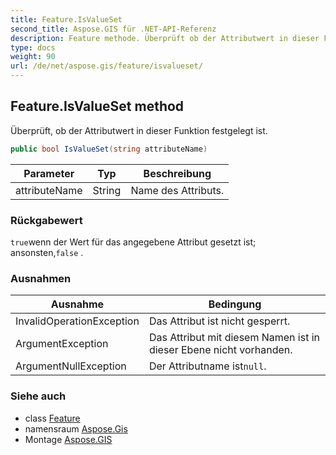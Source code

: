 ```yaml
---
title: Feature.IsValueSet
second_title: Aspose.GIS für .NET-API-Referenz
description: Feature methode. Überprüft ob der Attributwert in dieser Funktion festgelegt ist.
type: docs
weight: 90
url: /de/net/aspose.gis/feature/isvalueset/
---
```

## Feature.IsValueSet method

Überprüft, ob der Attributwert in dieser Funktion festgelegt ist.

```csharp
public bool IsValueSet(string attributeName)
```

| Parameter | Typ | Beschreibung |
| --- | --- | --- |
| attributeName | String | Name des Attributs. |

### Rückgabewert

`true`wenn der Wert für das angegebene Attribut gesetzt ist; ansonsten,`false` .

### Ausnahmen

| Ausnahme | Bedingung |
| --- | --- |
| InvalidOperationException | Das Attribut ist nicht gesperrt. |
| ArgumentException | Das Attribut mit diesem Namen ist in dieser Ebene nicht vorhanden. |
| ArgumentNullException | Der Attributname ist`null`. |

### Siehe auch

* class [Feature](../)
* namensraum [Aspose.Gis](../../feature/)
* Montage [Aspose.GIS](../../../)


